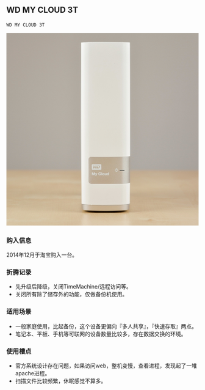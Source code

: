 ## WD MY CLOUD 3T

    WD MY CLOUD 3T

![WD MY CLOUD 3T](./assets/device/wd-my-cloud-3t.png)

### 购入信息

2014年12月于淘宝购入一台。

### 折腾记录

- 先升级后降级，关闭TimeMachine/远程访问等。
- 关闭所有除了储存外的功能，仅做备份机使用。

### 适用场景

- 一般家庭使用，比起备份，这个设备更偏向『多人共享』，『快速存取』两点。
- 笔记本、平板、手机等可联网的设备数量比较多，存在数据交换的环境。

### 使用槽点

- 官方系统设计存在问题，如果访问web，整机变慢，查看进程，发现起了一堆apache进程。
- 扫描文件比较频繁，休眠感觉不算多。